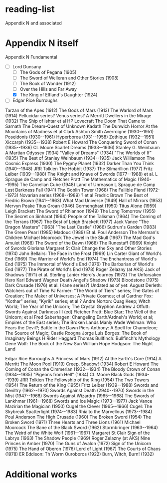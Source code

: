 # reading-list
Appendix N and associated

# Appendix N itself

Appendix N Fundamental

- [ ] Lord Dunsany
  - [ ] The Gods of Pegana (1905)
  - [ ] The Sword of Welleran and Other Stories (1908)
  - [ ] The Book of Wonder (1912)
  - [ ] Over the Hills and Far Away
  - [x] The King of Elfland's Daughter (1924)
- [ ] Edgar Rice Burroughs

Tarzan of the Apes (1912)
The Gods of Mars (1913)
The Warlord of Mars (1914)
Pellucidar series?
Venus series?
A Merritt
Dwellers in the Mirage (1932)
The Ship of Ishtar
et al
HP Lovecraft
The Doom That Came to Sarnath
The Dream-Quest of Unknown Kadath
The Dunwich Horror
At the Mountains of Madness
et al
Clark Ashton Smith
Averroigne (1930--1951)
Poseidonis (1930--1961)
Hyperborea (1931--1958)
Zothique (1932--1951)
Xiccarph (1935--1938)
Robert E Howard
The Conquering Sword of Conan (1935--1936)
CL Moore
Scarlet Dreams (1933--1936)
Stanley G. Weinbaum
A Martian Odyssey (1934)
"Valley of Dreams" (1934)
"The Worlds of If" (1935)
The Best of Stanley Weinbaum (1934--1935)
Jack Williamson
The Cosmic Express (1930)
The Pygmy Planet (1932)
Darker Than You Think (1940--1948)
JRR Tolkien
The Hobbit (1937)
The Silmarillion (1977)
Fritz Leiber (1939--1988)
The Knight and Knave of Swords (1977--1988)
et al.
L Sprague de Camp and Fletcher Pratt
The Mathematics of Magic (1940--1995)
The Carnelian Cube (1948)
Land of Unreason
L Sprague de Camp
Lest Darkness Fall (1941)
The Goblin Tower (1968)
The Fallible Fiend (1972--1973)
Novarian series (1968--1989) ?
et al
Fredric Brown
The Best of Fredric Brown (1941--1963)
What Mad Universe (1949)
Hall of Mirrors (1953)
Mervyn Peake
Titus Groan (1946)
Gormenghast (1950)
Titus Alone (1959)
Leigh Brackett
The Sword of Rhiannon (1949)
The Long Tomorrow (1955)
The Secret on Sinharat (1964)
People of the Talisman (1964)
The Coming of the Terrans (1967)
The Best of Leigh Brackett (1977)
Jack Vance
"The Dragon Masters" (1963)
"The Last Castle" (1966)
Sudrun's Garden (1983)
The Green Pearl (1985)
Madouc (1989)
Et al.
Poul Anderson
The Merman's Children
Michael Moorcock
The Jewel in the Skull (1967)
The Mad God's Amulet (1968)
The Sword of the Dawn (1968)
The Runestaff (1969)
Knight of Swords
Gloriana
Margaret St Clair
Change the Sky and Other Stories (1974)
John Bellairs: The Face in the Frost (1969)
Lin Carter
Giant of World's End (1969)
The Warrior of World's End (1974)
The Enchantress of World's End (1975)
The Immortal of World's End (1976)
The Barbarian of World's End (1977)
The Pirate of World's End (1978)
Roger Zelazny (at AKS)
Jack of Shadows (1971)
et al.
Sterling Lanier
Hiero's Journey (1973)
The Unforsaken Hero
Karl Edward Wagner
Death Angel's Shadow (1973)
Bloodstone (1975)
Dark Crusade (1976)
et al. (Kane series?)
Undated as of yet:
August Derleth: Watchers out of Time
PJ Farmer: "The World of Tiers" series; The Gates of Creation; The Maker of Universes; A Private Cosmos; et al
Gardner Fox: "Kothar" series; "Kyrik" series; et al ?
Andre Norton: Quag Keep; Witch World; The Year of the Unicorn; The Crystal Gryphon
Andrew J Offutt: Swords Against Darkness III (ed)
Fletcher Pratt: Blue Star; The Well of the Unicorn; et al
Fred Saberhagen: Changeling Earth/Ardneh's World; et al; Empires of the East series; The Broken Lands
Manly Wade Wellman: Who Fears the Devil?; Battle in the Dawn
Piers Anthony: A Spell for Chameleon; The Source of Magic; Castle Roogna
Jorge Luis Borges: The Book of Imaginary Beings
H Rider Haggard
Thomas Bullfinch: Bullfinch's Mythology
Gene Wolf: The Book of the New Sun
William Hope Hodgson: The Night Land

Edgar Rice Burroughs
A Princess of Mars (1912)
At the Earth's Core (1914)
A Merritt
The Moon Pool (1919)
Creep, Shadow! (1934)
Robert E Howard
The Coming of Conan the Cimmerian (1932--1934)
The Bloody Crown of Conan (1934--1935)
"Pigeons from Hell" (1934)
CL Moore
Black Gods (1934--1939)
JRR Tolkien
The Fellowship of the Ring (1954)
The Two Towers (1954)
The Return of the King (1955)
Fritz Leiber (1939--1988)
Swords and Deviltry (1962--1970)
Swords Against Death (2940--1970)
Swords in the Mist (1947--1968)
Swords Against Wizardry (1965--1968)
The Swords of Lankhmar (1961--1968)
Swords and Ice Magic (1973--1977)
Jack Vance
Mazirian the Magician (1950)
Cugel the Clever (1965--1966)
Cugel: The Skybreak Spatterlight (1974--1983)
Rhialto the Marvellous (1973--1984)
Poul Anderson
The High Crusade (1960)
The Broken Sword (1954)
The Broken Sword (1971)
Three Hearts and Three Lions (1961)
Michael Moorcock
The Bane of the Black Sword (1962)
Stormbringer (1963--1964)
The Weird of the White Wolf (1961--1967)
Margaret St Clair
Sign of the Labrys (1963)
The Shadow People (1969)
Roger Zelazny (at AKS)
Nine Princes in Amber (1970)
The Guns of Avalon (1972)
Sign of the Unicorn (1975)
The Hand of Oberon (1976)
Lord of Light (1967)
The Courts of Chaos (1978)
ER Eddison: Th Worm Ouroboros (1922)
Burn, Witch, Burn! (1932)

# Additional works
